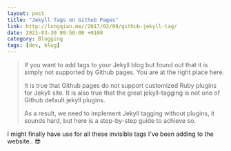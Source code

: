 ```yaml
--- 
layout: post 
title: "Jekyll Tags on Github Pages" 
link: http://longqian.me//2017/02/09/github-jekyll-tag/
date: 2021-03-30 09:50:00 +0100 
category: Blogging 
tags: [dev, blog] 
--- 
```


>If you want to add tags to your Jekyll blog but found out that it is simply not supported by Github pages. You are at the right place here.
>
>It is true that Github pages do not support customized Ruby plugins for Jekyll site. It is also true that the great jekyll-tagging is not one of Github default jekyll plugins.
>
>As a result, we need to implement Jekyll tagging without plugins, it sounds hard, but here is a step-by-step guide to achieve so.

I might finally have use for all these invisible tags I've been adding to the website.. 😎
